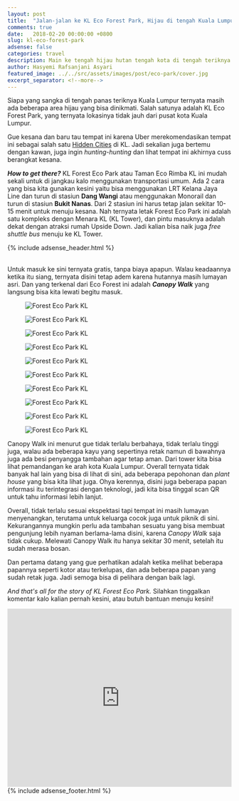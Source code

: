 ```yaml
---
layout: post
title:  "Jalan-jalan ke KL Eco Forest Park, Hijau di tengah Kuala Lumpur"
comments: true
date:   2018-02-20 00:00:00 +0800
slug: kl-eco-forest-park
adsense: false
categories: travel
description: Main ke tengah hijau hutan tengah kota di tengah teriknya Kuala Lumpur
author: Hasyemi Rafsanjani Asyari
featured_image: ../../src/assets/images/post/eco-park/cover.jpg
excerpt_separator: <!--more-->
---
```


<p class="intro">Siapa yang sangka di tengah panas teriknya Kuala Lumpur ternyata masih ada beberapa area hijau yang bisa dinikmati. Salah satunya adalah KL Eco Forest Park, yang ternyata lokasinya tidak jauh dari pusat kota Kuala Lumpur.</p>

Gue kesana dan baru tau tempat ini karena Uber merekomendasikan tempat ini sebagai salah satu <a href="https://www.uber.com/en-MY/blog/kuala-lumpur/hiddencitieskl/" target="_blank">Hidden Cities</a> di KL. Jadi sekalian juga bertemu dengan kawan, juga ingin _hunting-hunting_ dan lihat tempat ini akhirnya cuss berangkat kesana.

___How to get there?___
KL Forest Eco Park atau Taman Eco Rimba KL ini mudah sekali untuk di jangkau kalo menggunakan transportasi umum. Ada 2 cara yang bisa kita gunakan kesini yaitu bisa menggunakan LRT Kelana Jaya Line dan turun di stasiun __Dang Wangi__ atau menggunakan Monorail dan turun di stasiun __Bukit Nanas__. Dari 2 stasiun ini harus tetap jalan sekitar 10-15 menit untuk menuju kesana. Nah ternyata letak Forest Eco Park ini adalah satu kompleks dengan Menara KL (KL Tower), dan pintu masuknya adalah dekat dengan atraksi rumah Upside Down. Jadi kalian bisa naik juga _free shuttle bus_ menuju ke KL Tower.

<div class="ads">
	{% include adsense_header.html %}
</div>
<br/>

Untuk masuk ke sini ternyata gratis, tanpa biaya apapun. Walau keadaannya ketika itu siang, ternyata disini tetap adem karena hutannya masih lumayan asri. Dan yang terkenal dari Eco Forest ini adalah ___Canopy Walk___ yang langsung bisa kita lewati begitu masuk.

<div class="photoset-grid grid">
	<div class="grid--item grid--twelve">
		<figure>
		  <img src="/assets/images/post/eco-park/2.jpg" alt="Forest Eco Park KL" title="Forest Eco Park KL" />		   
		</figure>		
	</div>		
	<div class="grid--item grid--six">
		<figure>
		  <img src="/assets/images/post/eco-park/3.jpg" alt="Forest Eco Park KL" title="Forest Eco Park KL" />		   
		</figure>		
	</div>	
	<div class="grid--item grid--six">
		<figure>
		  <img src="/assets/images/post/eco-park/4.jpg" alt="Forest Eco Park KL" title="Forest Eco Park KL" />		   
		</figure>		
	</div>
    <div class="grid--item grid--six">
		<figure>
		  <img src="/assets/images/post/eco-park/5.jpg" alt="Forest Eco Park KL" title="Forest Eco Park KL" />		     
		</figure>		
	</div>	
	<div class="grid--item grid--six">
		<figure>
		  <img src="/assets/images/post/eco-park/6.jpg" alt="Forest Eco Park KL" title="Forest Eco Park KL" />		   
		</figure>		
	</div>		
	<div class="grid--item grid--twelve">
		<figure>
		  <img src="/assets/images/post/eco-park/7.jpg" alt="Forest Eco Park KL" title="Forest Eco Park KL" />		   
		</figure>		
	</div>
	<div class="grid--item grid--six">
		<figure>
		  <img src="/assets/images/post/eco-park/8.jpg" alt="Forest Eco Park KL" title="Forest Eco Park KL" />		     
		</figure>		
	</div>	
	<div class="grid--item grid--six">
		<figure>
		  <img src="/assets/images/post/eco-park/9.jpg" alt="Forest Eco Park KL" title="Forest Eco Park KL" />		   
		</figure>		
	</div>
	<div class="grid--item grid--twelve">
		<figure>
		  <img src="/assets/images/post/eco-park/10.jpg" alt="Forest Eco Park KL" title="Forest Eco Park KL" />		   
		</figure>		
	</div>		
	<div class="grid--item grid--twelve">
		<figure>
		  <img src="/assets/images/post/eco-park/1.jpg" alt="Forest Eco Park KL" title="Forest Eco Park KL" />		   
		</figure>		
	</div>
</div>

Canopy Walk ini menurut gue tidak terlalu berbahaya, tidak terlalu tinggi juga, walau ada beberapa kayu yang sepertinya retak namun di bawahnya juga ada besi penyangga tambahan agar tetap aman. Dari tower kita bisa lihat pemandangan ke arah kota Kuala Lumpur. Overall ternyata tidak banyak hal lain yang bisa di lihat di sini, ada beberapa pepohonan dan _plant house_ yang bisa kita lihat juga. Ohya kerennya, disini juga beberapa papan informasi itu terintegrasi dengan teknologi, jadi kita bisa tinggal scan QR untuk tahu informasi lebih lanjut.

Overall, tidak terlalu sesuai ekspektasi tapi tempat ini masih lumayan menyenangkan, terutama untuk keluarga cocok juga untuk piknik di sini. Kekurangannya mungkin perlu ada tambahan sesuatu yang bisa membuat pengunjung lebih nyaman berlama-lama disini, karena _Canopy Walk_ saja tidak cukup. Melewati Canopy Walk itu hanya sekitar 30 menit, setelah itu sudah merasa bosan. 

Dan pertama datang yang gue perhatikan adalah ketika melihat beberapa papannya seperti kotor atau terkelupas, dan ada beberapa papan yang sudah retak juga. Jadi semoga bisa di pelihara dengan baik lagi.

_And that's all for the story of KL Forest Eco Park._ Silahkan tinggalkan komentar kalo kalian pernah kesini, atau butuh bantuan menuju kesini!

<div style="text-align: center">
<iframe style="max-width: 100%;" width="560" height="400" src="https://www.youtube.com/embed/Um5YjxZJZwU?rel=0" frameborder="0" allow="autoplay; encrypted-media" allowfullscreen></iframe>
</div>

<div class="ads">
	{% include adsense_footer.html %}
</div>
<br/>